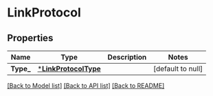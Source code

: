 # LinkProtocol

## Properties
Name | Type | Description | Notes
------------ | ------------- | ------------- | -------------
**Type_** | [***LinkProtocolType**](LinkProtocolType.md) |  | [default to null]

[[Back to Model list]](../README.md#documentation-for-models) [[Back to API list]](../README.md#documentation-for-api-endpoints) [[Back to README]](../README.md)

